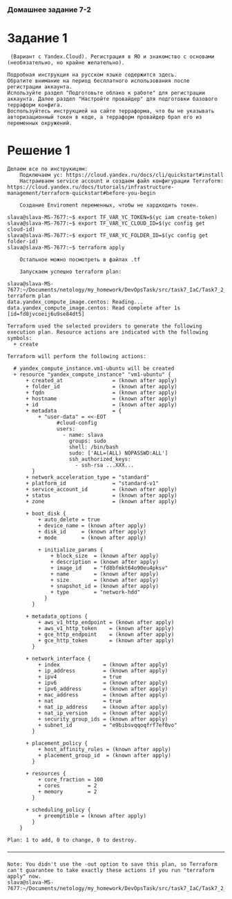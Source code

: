 ### Домашнее задание 7-2

# Задание 1
	 (Вариант с Yandex.Cloud). Регистрация в ЯО и знакомство с основами (необязательно, но крайне желательно).
	 
    Подробная инструкция на русском языке содержится здесь.
    Обратите внимание на период бесплатного использования после регистрации аккаунта.
    Используйте раздел "Подготовьте облако к работе" для регистрации аккаунта. Далее раздел "Настройте провайдер" для подготовки базового терраформ конфига.
    Воспользуйтесь инструкцией на сайте терраформа, что бы не указывать авторизационный токен в коде, а терраформ провайдер брал его из переменных окружений.

# Решение 1
	Делаем все по инструкицям:
		Подключаем yc: https://cloud.yandex.ru/docs/cli/quickstart#install
		Настраиваем service account и создаем файл конфигурации Terraform: https://cloud.yandex.ru/docs/tutorials/infrastructure-management/terraform-quickstart#before-you-begin
		
        Создание Enviroment переменных, чтобы не хардкодить токен.
```commandline
slava@slava-MS-7677:~$ export TF_VAR_YC_TOKEN=$(yc iam create-token)
slava@slava-MS-7677:~$ export TF_VAR_YC_CLOUD_ID=$(yc config get cloud-id)
slava@slava-MS-7677:~$ export TF_VAR_YC_FOLDER_ID=$(yc config get folder-id)
slava@slava-MS-7677:~$ terraform apply
```
        
        Остальное можно посмотреть в файлах .tf

        Запускаем успешно terraform plan:
```commandline
slava@slava-MS-7677:~/Documents/netology/my_homework/DevOpsTask/src/task7_IaC/Task7_2_Hello_Terraform$ terraform plan
data.yandex_compute_image.centos: Reading...
data.yandex_compute_image.centos: Read complete after 1s [id=fd8jvcoeij6u9se84dt5]

Terraform used the selected providers to generate the following execution plan. Resource actions are indicated with the following symbols:
  + create

Terraform will perform the following actions:

  # yandex_compute_instance.vm1-ubuntu will be created
  + resource "yandex_compute_instance" "vm1-ubuntu" {
      + created_at                = (known after apply)
      + folder_id                 = (known after apply)
      + fqdn                      = (known after apply)
      + hostname                  = (known after apply)
      + id                        = (known after apply)
      + metadata                  = {
          + "user-data" = <<-EOT
                #cloud-config
                users:
                  - name: slava
                    groups: sudo
                    shell: /bin/bash
                    sudo: ['ALL=(ALL) NOPASSWD:ALL']
                    ssh_authorized_keys:
                      - ssh-rsa ...XXX...
        }
      + network_acceleration_type = "standard"
      + platform_id               = "standard-v1"
      + service_account_id        = (known after apply)
      + status                    = (known after apply)
      + zone                      = (known after apply)

      + boot_disk {
          + auto_delete = true
          + device_name = (known after apply)
          + disk_id     = (known after apply)
          + mode        = (known after apply)

          + initialize_params {
              + block_size  = (known after apply)
              + description = (known after apply)
              + image_id    = "fd8bfmkt64o90eu4pksv"
              + name        = (known after apply)
              + size        = (known after apply)
              + snapshot_id = (known after apply)
              + type        = "network-hdd"
            }
        }

      + metadata_options {
          + aws_v1_http_endpoint = (known after apply)
          + aws_v1_http_token    = (known after apply)
          + gce_http_endpoint    = (known after apply)
          + gce_http_token       = (known after apply)
        }

      + network_interface {
          + index              = (known after apply)
          + ip_address         = (known after apply)
          + ipv4               = true
          + ipv6               = (known after apply)
          + ipv6_address       = (known after apply)
          + mac_address        = (known after apply)
          + nat                = true
          + nat_ip_address     = (known after apply)
          + nat_ip_version     = (known after apply)
          + security_group_ids = (known after apply)
          + subnet_id          = "e9bibsvqqoqfrf7ef0vo"
        }

      + placement_policy {
          + host_affinity_rules = (known after apply)
          + placement_group_id  = (known after apply)
        }

      + resources {
          + core_fraction = 100
          + cores         = 2
          + memory        = 2
        }

      + scheduling_policy {
          + preemptible = (known after apply)
        }
    }

Plan: 1 to add, 0 to change, 0 to destroy.

─────────────────────────────────────────────────────────────────────────────────────────────────────────────────────────────────────────────────────────────────────────────────────────────────────

Note: You didn't use the -out option to save this plan, so Terraform can't guarantee to take exactly these actions if you run "terraform apply" now.
slava@slava-MS-7677:~/Documents/netology/my_homework/DevOpsTask/src/task7_IaC/Task7_2_Hello_Terraform$ 

```